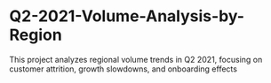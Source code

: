 # Q2-2021-Volume-Analysis-by-Region
This project analyzes regional volume trends in Q2 2021, focusing on customer attrition, growth slowdowns, and onboarding effects
